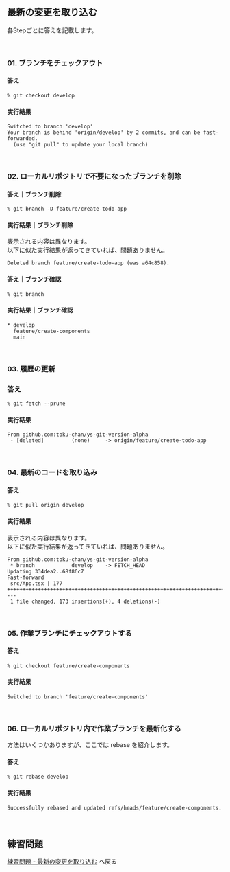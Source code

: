 ## 最新の変更を取り込む

各Stepごとに答えを記載します。

<br>

### 01. ブランチをチェックアウト

#### 答え

```
% git checkout develop
```

#### 実行結果

```
Switched to branch 'develop'
Your branch is behind 'origin/develop' by 2 commits, and can be fast-forwarded.
  (use "git pull" to update your local branch)
```

<br>

### 02. ローカルリポジトリで不要になったブランチを削除

#### 答え｜ブランチ削除

```
% git branch -D feature/create-todo-app
```

#### 実行結果｜ブランチ削除

表示される内容は異なります。  
以下に似た実行結果が返ってきていれば、問題ありません。

```
Deleted branch feature/create-todo-app (was a64c858).
```

#### 答え｜ブランチ確認

```
% git branch
```

#### 実行結果｜ブランチ確認

```
* develop
  feature/create-components
  main
```

<br>

### 03. 履歴の更新

### 答え

```
% git fetch --prune
```

#### 実行結果

```
From github.com:toku-chan/ys-git-version-alpha
 - [deleted]         (none)     -> origin/feature/create-todo-app
```

<br>

### 04. 最新のコードを取り込み

#### 答え

```
% git pull origin develop
```

#### 実行結果
<!-- TODO: 実行結果が怪しい -->

表示される内容は異なります。  
以下に似た実行結果が返ってきていれば、問題ありません。

```
From github.com:toku-chan/ys-git-version-alpha
 * branch            develop    -> FETCH_HEAD
Updating 334dea2..68f86c7
Fast-forward
 src/App.tsx | 177 ++++++++++++++++++++++++++++++++++++++++++++++++++++++++++++++++++++++++++++++++++++++++++++++++++++++++++++++++++++++++++++++++++++++----
 1 file changed, 173 insertions(+), 4 deletions(-)
```

<br>

### 05. 作業ブランチにチェックアウトする

#### 答え

```
% git checkout feature/create-components
```

#### 実行結果

```
Switched to branch 'feature/create-components'
```

<br>

### 06. ローカルリポジトリ内で作業ブランチを最新化する

方法はいくつかありますが、ここでは rebase を紹介します。

#### 答え

```
% git rebase develop
```

#### 実行結果

```
Successfully rebased and updated refs/heads/feature/create-components.
```

<br>

## 練習問題

[練習問題 - 最新の変更を取り込む](/public/docs/Workbook/practice/step04/index.md) へ戻る
